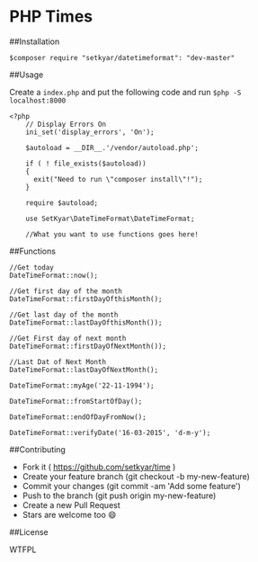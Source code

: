 PHP Times
==========
##Installation
	
	$composer require "setkyar/datetimeformat": "dev-master"

##Usage

Create a `index.php` and put the following code and run `$php -S localhost:8000`

	<?php
		// Display Errors On
		ini_set('display_errors', 'On');

		$autoload = __DIR__.'/vendor/autoload.php';

		if ( ! file_exists($autoload))
		{
		  exit("Need to run \"composer install\"!");
		}

		require $autoload;

		use SetKyar\DateTimeFormat\DateTimeFormat;
		
		//What you want to use functions goes here!

##Functions

	//Get today
	DateTimeFormat::now();

	//Get first day of the month 
	DateTimeFormat::firstDayOfthisMonth();

	//Get last day of the month 
	DateTimeFormat::lastDayOfthisMonth());

	//Get First day of next month 		
	DateTimeFormat::firstDayOfNextMonth());

	//Last Dat of Next Month
	DateTimeFormat::lastDayOfNextMonth();

	DateTimeFormat::myAge('22-11-1994');

	DateTimeFormat::fromStartOfDay();

	DateTimeFormat::endOfDayFromNow();

	DateTimeFormat::verifyDate('16-03-2015', 'd-m-y');

##Contributing

- Fork it ( https://github.com/setkyar/time )
- Create your feature branch (git checkout -b my-new-feature)
- Commit your changes (git commit -am 'Add some feature')
- Push to the branch (git push origin my-new-feature)
- Create a new Pull Request
- Stars are welcome too :smile:

##License

WTFPL